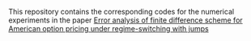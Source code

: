 This repository contains the corresponding codes for the numerical experiments in the paper [Error analysis of finite difference scheme for American option pricing under regime-switching with jumps](https://www.sciencedirect.com/science/article/pii/S0377042723004284)
